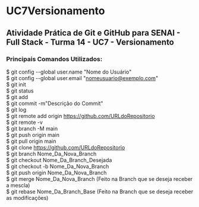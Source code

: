 # UC7Versionamento
## Atividade Prática de Git e GitHub para SENAI - Full Stack - Turma 14 - UC7 - Versionamento

### Principais Comandos Utilizados:

$ git config --global user.name "Nome do Usuário"  
$ git config --global user.email "nomeusuario@exemplo.com"  
$ git init  
$ git status  
$ git add  
$ git commit -m"Descrição do Commit"  
$ git log  
$ git remote add origin https://github.com/URLdoRepositorio  
$ git remote -v  
$ git branch -M main  
$ git push origin main  
$ git pull origin main  
$ git clone https://github.com/URLdoRepositorio  
$ git branch Nome_Da_Nova_Branch  
$ git checkout Nome_Da_Branch_Desejada  
$ git checkout -b Nome_Da_Nova_Branch  
$ git push origin Nome_Da_Nova_Branch  
$ git merge Nome_Da_Nova_Branch (Feito na Branch que se deseja receber a mescla)  
$ git rebase Nome_Da_Branch_Base (Feito na Branch que se deseja receber as modificações)  